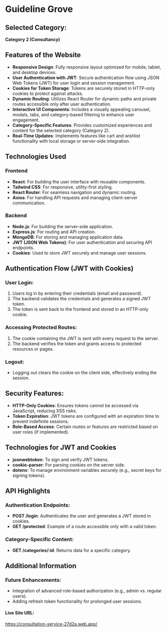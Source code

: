 # Guideline Grove


## Selected Category: 
**Category 2 (Consultancy)**

## Features of the Website
- **Responsive Design**: Fully responsive layout optimized for mobile, tablet, and desktop devices.
- **User  Authentication with JWT**: Secure authentication flow using JSON Web Tokens (JWT) for user login and session management.
- **Cookies for Token Storage**: Tokens are securely stored in HTTP-only cookies to protect against attacks.
- **Dynamic Routing**: Utilizes React Router for dynamic paths and private routes accessible only after user authentication.
- **Interactive UI Components**: Includes a visually appealing carousel, modals, tabs, and category-based filtering to enhance user engagement.
- **Category-Specific Features**: Provides customized experiences and content for the selected category (Category 2).
- **Real-Time Updates**: Implements features like cart and wishlist functionality with local storage or server-side integration.

## Technologies Used

### Frontend
- **React**: For building the user interface with reusable components.
- **Tailwind CSS**: For responsive, utility-first styling.
- **React Router**: For seamless navigation and dynamic routing.
- **Axios**: For handling API requests and managing client-server communication.

### Backend
- **Node.js**: For building the server-side application.
- **Express.js**: For routing and API creation.
- **MongoDB**: For storing and managing application data.
- **JWT (JSON Web Tokens)**: For user authentication and securing API endpoints.
- **Cookies**: Used to store JWT securely and manage user sessions.

## Authentication Flow (JWT with Cookies)

### User Login:
1. Users log in by entering their credentials (email and password).
2. The backend validates the credentials and generates a signed JWT token.
3. The token is sent back to the frontend and stored in an HTTP-only cookie.

### Accessing Protected Routes:
1. The cookie containing the JWT is sent with every request to the server.
2. The backend verifies the token and grants access to protected resources or pages.

### Logout:
- Logging out clears the cookie on the client side, effectively ending the session.

## Security Features:
- **HTTP-Only Cookies**: Ensures tokens cannot be accessed via JavaScript, reducing XSS risks.
- **Token Expiration**: JWT tokens are configured with an expiration time to prevent indefinite sessions.
- **Role-Based Access**: Certain routes or features are restricted based on user roles (if implemented).

## Technologies for JWT and Cookies
- **jsonwebtoken**: To sign and verify JWT tokens.
- **cookie-parser**: For parsing cookies on the server side.
- **dotenv**: To manage environment variables securely (e.g., secret keys for signing tokens).

## API Highlights

### Authentication Endpoints:
- **POST /login**: Authenticates the user and generates a JWT stored in cookies.
- **GET /protected**: Example of a route accessible only with a valid token.

### Category-Specific Content:
- **GET /categories/:id**: Returns data for a specific category.

## Additional Information

### Future Enhancements:
- Integration of advanced role-based authorization (e.g., admin vs. regular users).
- Adding refresh token functionality for prolonged user sessions.

#### Live Site URL:  
https://consultation-service-27d2a.web.app/
